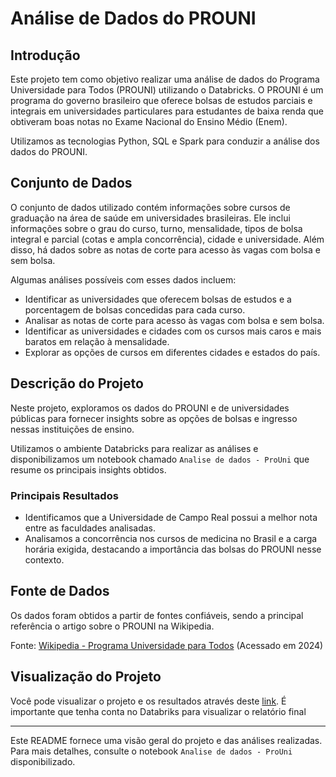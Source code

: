 # Análise de Dados do PROUNI

## Introdução

Este projeto tem como objetivo realizar uma análise de dados do Programa Universidade para Todos (PROUNI) utilizando o Databricks. O PROUNI é um programa do governo brasileiro que oferece bolsas de estudos parciais e integrais em universidades particulares para estudantes de baixa renda que obtiveram boas notas no Exame Nacional do Ensino Médio (Enem).

Utilizamos as tecnologias Python, SQL e Spark para conduzir a análise dos dados do PROUNI.

## Conjunto de Dados

O conjunto de dados utilizado contém informações sobre cursos de graduação na área de saúde em universidades brasileiras. Ele inclui informações sobre o grau do curso, turno, mensalidade, tipos de bolsa integral e parcial (cotas e ampla concorrência), cidade e universidade. Além disso, há dados sobre as notas de corte para acesso às vagas com bolsa e sem bolsa.

Algumas análises possíveis com esses dados incluem:
- Identificar as universidades que oferecem bolsas de estudos e a porcentagem de bolsas concedidas para cada curso.
- Analisar as notas de corte para acesso às vagas com bolsa e sem bolsa.
- Identificar as universidades e cidades com os cursos mais caros e mais baratos em relação à mensalidade.
- Explorar as opções de cursos em diferentes cidades e estados do país.

## Descrição do Projeto

Neste projeto, exploramos os dados do PROUNI e de universidades públicas para fornecer insights sobre as opções de bolsas e ingresso nessas instituições de ensino.

Utilizamos o ambiente Databricks para realizar as análises e disponibilizamos um notebook chamado `Analise de dados - ProUni` que resume os principais insights obtidos.

### Principais Resultados

- Identificamos que a Universidade de Campo Real possui a melhor nota entre as faculdades analisadas.
- Analisamos a concorrência nos cursos de medicina no Brasil e a carga horária exigida, destacando a importância das bolsas do PROUNI nesse contexto.

## Fonte de Dados

Os dados foram obtidos a partir de fontes confiáveis, sendo a principal referência o artigo sobre o PROUNI na Wikipedia.

Fonte: [Wikipedia - Programa Universidade para Todos](https://pt.wikipedia.org/wiki/Programa_Universidade_para_Todos) (Acessado em 2024)

## Visualização do Projeto

Você pode visualizar o projeto e os resultados através deste [link](https://databricks-prod-cloudfront.cloud.databricks.com/public/4027ec902e239c93eaaa8714f173bcfc/2371694165095025/1871971638110288/1761521055490578/latest.html). É importante que tenha conta no Databriks para visualizar o relatório final

---

Este README fornece uma visão geral do projeto e das análises realizadas. Para mais detalhes, consulte o notebook `Analise de dados - ProUni` disponibilizado.
